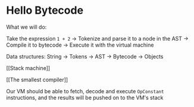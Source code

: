 # Hello Bytecode

What we will do:

Take the expression `1 + 2` -> Tokenize and parse it to a node in the AST -> Compile it to bytecode -> Execute it with the virtual machine

Data structures: String -> Tokens -> AST -> Bytecode -> Objects

[[Stack machine]]

[[The smallest compiler]]

Our VM should be able to fetch, decode and execute `OpConstant` instructions, and the results will be pushed on to the VM's stack

